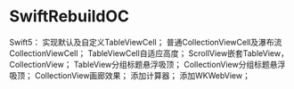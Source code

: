 # SwiftRebuildOC
Swift5：
实现默认及自定义TableViewCell；
普通CollectionViewCell及瀑布流CollectionViewCell；
TableViewCell自适应高度；
ScrollView嵌套TableView，CollectionView；
TableView分组标题悬浮吸顶；
CollectionView分组标题悬浮吸顶；
CollectionView画廊效果；
添加计算器；
添加WKWebView；
